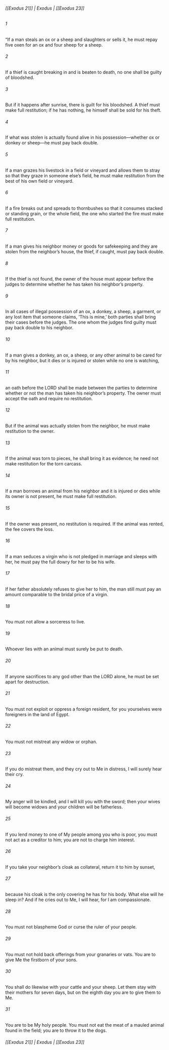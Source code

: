 ###### [[Exodus 21]] | Exodus | [[Exodus 23]]

###### 1
“If a man steals an ox or a sheep and slaughters or sells it, he must repay five oxen for an ox and four sheep for a sheep.
###### 2
If a thief is caught breaking in and is beaten to death, no one shall be guilty of bloodshed.
###### 3
But if it happens after sunrise, there is guilt for his bloodshed. A thief must make full restitution; if he has nothing, he himself shall be sold for his theft.
###### 4
If what was stolen is actually found alive in his possession—whether ox or donkey or sheep—he must pay back double.
###### 5
If a man grazes his livestock in a field or vineyard and allows them to stray so that they graze in someone else’s field, he must make restitution from the best of his own field or vineyard.
###### 6
If a fire breaks out and spreads to thornbushes so that it consumes stacked or standing grain, or the whole field, the one who started the fire must make full restitution.
###### 7
If a man gives his neighbor money or goods for safekeeping and they are stolen from the neighbor’s house, the thief, if caught, must pay back double.
###### 8
If the thief is not found, the owner of the house must appear before the judges to determine whether he has taken his neighbor’s property.
###### 9
In all cases of illegal possession of an ox, a donkey, a sheep, a garment, or any lost item that someone claims, ‘This is mine,’ both parties shall bring their cases before the judges. The one whom the judges find guilty must pay back double to his neighbor.
###### 10
If a man gives a donkey, an ox, a sheep, or any other animal to be cared for by his neighbor, but it dies or is injured or stolen while no one is watching,
###### 11
an oath before the LORD shall be made between the parties to determine whether or not the man has taken his neighbor’s property. The owner must accept the oath and require no restitution.
###### 12
But if the animal was actually stolen from the neighbor, he must make restitution to the owner.
###### 13
If the animal was torn to pieces, he shall bring it as evidence; he need not make restitution for the torn carcass.
###### 14
If a man borrows an animal from his neighbor and it is injured or dies while its owner is not present, he must make full restitution.
###### 15
If the owner was present, no restitution is required. If the animal was rented, the fee covers the loss.
###### 16
If a man seduces a virgin who is not pledged in marriage and sleeps with her, he must pay the full dowry for her to be his wife.
###### 17
If her father absolutely refuses to give her to him, the man still must pay an amount comparable to the bridal price of a virgin.
###### 18
You must not allow a sorceress to live.
###### 19
Whoever lies with an animal must surely be put to death.
###### 20
If anyone sacrifices to any god other than the LORD alone, he must be set apart for destruction.
###### 21
You must not exploit or oppress a foreign resident, for you yourselves were foreigners in the land of Egypt.
###### 22
You must not mistreat any widow or orphan.
###### 23
If you do mistreat them, and they cry out to Me in distress, I will surely hear their cry.
###### 24
My anger will be kindled, and I will kill you with the sword; then your wives will become widows and your children will be fatherless.
###### 25
If you lend money to one of My people among you who is poor, you must not act as a creditor to him; you are not to charge him interest.
###### 26
If you take your neighbor’s cloak as collateral, return it to him by sunset,
###### 27
because his cloak is the only covering he has for his body. What else will he sleep in? And if he cries out to Me, I will hear, for I am compassionate.
###### 28
You must not blaspheme God or curse the ruler of your people.
###### 29
You must not hold back offerings from your granaries or vats. You are to give Me the firstborn of your sons.
###### 30
You shall do likewise with your cattle and your sheep. Let them stay with their mothers for seven days, but on the eighth day you are to give them to Me.
###### 31
You are to be My holy people. You must not eat the meat of a mauled animal found in the field; you are to throw it to the dogs.

###### [[Exodus 21]] | Exodus | [[Exodus 23]]
